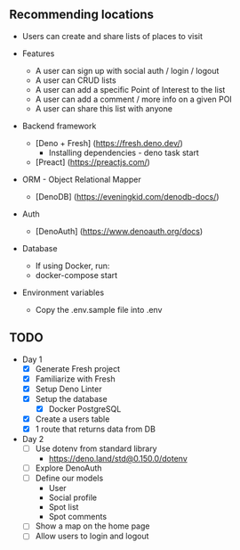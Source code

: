 ## Recommending locations

- Users can create and share lists of places to visit
- Features
  - A user can sign up with social auth / login / logout
  - A user can CRUD lists
  - A user can add a specific Point of Interest to the list
  - A user can add a comment / more info on a given POI
  - A user can share this list with anyone

- Backend framework
  - [Deno + Fresh] (https://fresh.deno.dev/)
    * Installing dependencies - deno task start 
  - [Preact] (https://preactjs.com/)
- ORM - Object Relational Mapper
  - [DenoDB] (https://eveningkid.com/denodb-docs/)
- Auth
  - [DenoAuth] (https://www.denoauth.org/docs)

- Database
  - If using Docker, run:
   * docker-compose start

- Environment variables
  - Copy the .env.sample file into .env


## TODO 

* Day 1
  - [x] Generate Fresh project
  - [x] Familiarize with Fresh
  - [X] Setup Deno Linter
  - [X] Setup the database
    - [X] Docker PostgreSQL
  - [X] Create a users table
  - [X] 1 route that returns data from DB

* Day 2
  - [ ] Use dotenv from standard library
    * https://deno.land/std@0.150.0/dotenv
  - [ ] Explore DenoAuth
  - [ ] Define our models
    * User
    * Social profile
    * Spot list
    * Spot comments
  - [ ] Show a map on the home page
  - [ ] Allow users to login and logout